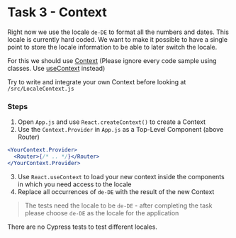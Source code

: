 # Task 3 - Context

Right now we use the locale `de-DE` to format all the numbers and dates. This locale is currently hard coded. We want to make it possible to have a single point to store the locale information to be able to later switch the locale.

For this we should use [Context](https://reactjs.org/docs/context.html) (Please ignore every code sample using classes. Use [useContext](https://reactjs.org/docs/hooks-reference.html#usecontext) instead)

Try to write and integrate your own Context before looking at `/src/LocaleContext.js`

### Steps

1. Open `App.js` and use `React.createContext()` to create a Context
2. Use the `Context.Provider` in `App.js` as a Top-Level Component (above Router)

```jsx
<YourContext.Provider>
  <Router>{/* .. */}</Router>
</YourContext.Provider>
```

3. Use `React.useContext` to load your new context inside the components in which you need access to the locale
4. Replace all occurrences of `de-DE` with the result of the new Context

> The tests need the locale to be `de-DE` - after completing the task please choose `de-DE` as the locale for the application

There are no Cypress tests to test different locales.
